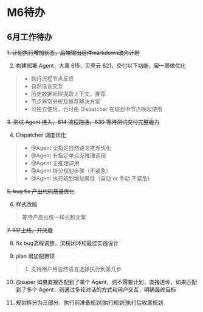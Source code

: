 # M6待办

## 6月工作待办

~~1. 计划执行增加状态，后端输出组件markdown改为计划~~

2. 构建部署 Agent，大禹 615，贝壳云 621，交付以下功能，留一周做优化
> * 执行流程节点反馈
> * 自然语言交互
> * 历史数据处理提取上下文，推荐
> * 节点异常分析及推荐解决方案
> * 可独立使用，也可由 Dispatcher 在规划中节点唤起使用

~~3. 测试 Agent 接入，614 流程跑通，630 等待测试交付完整能力~~

4. Dispatcher 调度优化
> * @Agent 无指定自然语言推理优化
> * @Agent 有指定单点无推理调用
> * @Agent 无推理调用
> * @Agent 拆分规划步骤（不紧急）
> * @Agent 执行规划增加属性（自动 or 手动  不紧急）

~~5. bug fix 产出代码质量优化~~

6. 样式改版
> 等待产品出统一样式和文案

~~7. 617上线，开灰度~~

8. fix bug流程调整，流程闭环和最佳实践设计 

9. plan 增加配置项
> 1. 支持用户用自然语言选择执行到第几步

10. @super 如果直接匹配到了某个 Agent，则不需要计划，直接透传，如果匹配到了多个 Agent，则通过多轮对话的方式和用户交互，明确最终目标

11. 规划拆分为三部分，执行前准备规划|执行规划|执行后收尾规划
